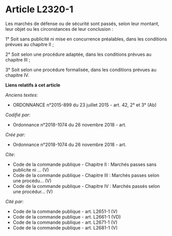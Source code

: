 # Article L2320-1

Les marchés de défense ou de sécurité sont passés, selon leur montant, leur objet ou les circonstances de leur conclusion : 

1° Soit sans publicité ni mise en concurrence préalables, dans les conditions prévues au chapitre II ; 

2° Soit selon une procédure adaptée, dans les conditions prévues au chapitre III ; 

3° Soit selon une procédure formalisée, dans les conditions prévues au chapitre IV.

**Liens relatifs à cet article**

_Anciens textes_:

  - ORDONNANCE n°2015-899 du 23 juillet 2015 - art. 42, 2° et 3° (Ab)

_Codifié par_:

  - Ordonnance n°2018-1074 du 26 novembre 2018 - art.

_Créé par_:

  - Ordonnance n°2018-1074 du 26 novembre 2018 - art.

_Cite_:

  - Code de la commande publique -  Chapitre II : Marchés passes sans publicite ni ... (V)
  - Code de la commande publique -  Chapitre III : Marchés passes selon une procédu... (V)
  - Code de la commande publique -  Chapitre IV : Marchés passés selon une procédur... (V)

_Cité par_:

  - Code de la commande publique - art. L2651-1 (V)
  - Code de la commande publique - art. L2661-1 (VD)
  - Code de la commande publique - art. L2671-1 (V)
  - Code de la commande publique - art. L2681-1 (V)
